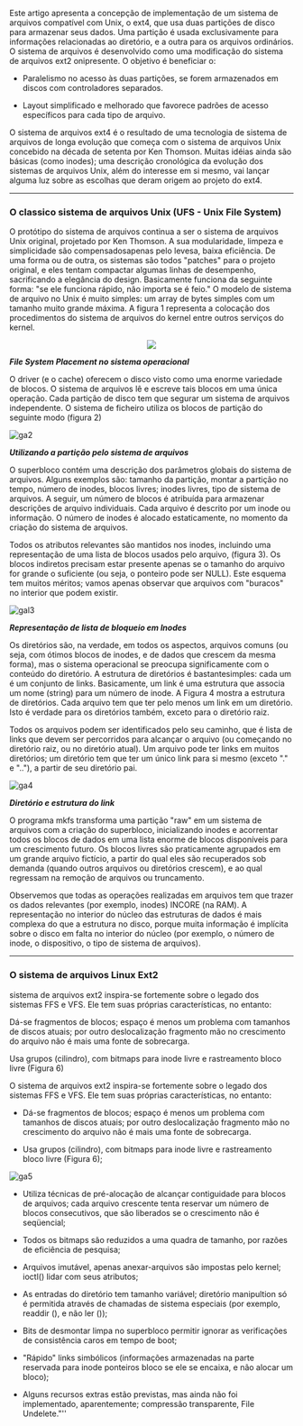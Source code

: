 Este artigo apresenta a concepção de implementação de um sistema de arquivos compatível com Unix, o ext4, que usa duas partições de disco para armazenar seus dados. Uma partição é usada exclusivamente para informações relacionadas ao diretório, e a outra para os arquivos ordinários. O sistema de arquivos é desenvolvido como uma modificação do sistema de arquivos ext2 onipresente. O objetivo é beneficiar o:

* Paralelismo no acesso às duas partições, se forem armazenados em discos com controladores separados.

* Layout simplificado e melhorado que favorece padrões de acesso específicos para cada tipo de arquivo.

O sistema de arquivos ext4 é o resultado de uma tecnologia de sistema de arquivos de longa evolução que começa com o sistema de arquivos Unix concebido na década de setenta por Ken Thomson. Muitas idéias ainda são básicas (como inodes); uma descrição cronológica da evolução dos sistemas de arquivos Unix, além do interesse em si mesmo, vai lançar alguma luz sobre as escolhas que deram origem ao projeto do ext4.

---

### O classico sistema de arquivos Unix (UFS - Unix File System)

O protótipo do sistema de arquivos continua a ser o sistema de arquivos Unix original, projetado por Ken Thomson. A sua modularidade, limpeza e simplicidade são compensadosapenas pelo levesa, baixa eficiência. De uma forma ou de outra, os sistemas são todos "patches" para o projeto original, e eles tentam compactar algumas linhas de desempenho, sacrificando a elegância do design. Basicamente funciona da seguinte forma: "se ele funciona rápido, não importa se é feio." O modelo de sistema de arquivo no Unix é muito simples: um array de bytes simples com um tamanho muito grande máxima. A figura 1 representa a colocação dos procedimentos do sistema de arquivos do kernel entre outros serviços do kernel.

<div style="text-align:center"><img src ="https://github.com/lobocode/pesquisas/blob/master/Sistema_de_arquivos/ga1.png)" /></div>

***File System Placement no sistema operacional***

O driver (e o cache) oferecem o disco visto como uma enorme variedade de blocos. O sistema de arquivos lê e escreve tais blocos em uma única operação. Cada partição de disco tem que segurar um sistema de arquivos independente. O sistema de ficheiro utiliza os blocos de partição do seguinte modo (figura 2)

![ga2](https://github.com/lobocode/pesquisas/blob/master/Sistema_de_arquivos/ga2.png)

***Utilizando a partição pelo sistema de arquivos***

O superbloco contém uma descrição dos parâmetros globais do sistema de arquivos. Alguns exemplos são: tamanho da partição, montar a partição no tempo, número de inodes, blocos livres; inodes livres, tipo de sistema de arquivos. A seguir, um número de blocos é atribuída para armazenar descrições de arquivo individuais. Cada arquivo é descrito por um inode ou informação. O número de inodes é alocado estaticamente, no momento da criação do sistema de arquivos.

Todos os atributos relevantes são mantidos nos inodes, incluindo uma representação de uma lista de blocos usados pelo arquivo, (figura 3). Os blocos indiretos precisam estar presente apenas se o tamanho do arquivo for grande o suficiente (ou seja, o ponteiro pode ser NULL). Este esquema tem muitos méritos; vamos apenas observar que arquivos com "buracos" no interior que podem existir.

![gal3](https://github.com/lobocode/pesquisas/blob/master/Sistema_de_arquivos/ga3.png)

***Representação de lista de bloqueio em Inodes***

Os diretórios são, na verdade, em todos os aspectos, arquivos comuns (ou seja, com ótimos blocos de inodes, e de dados que crescem da mesma forma), mas o sistema operacional se preocupa significamente com o conteúdo do diretório. A estrutura de diretórios é bastantesimples: cada um é um conjunto de links. Basicamente, um link é uma estrutura que associa um nome (string) para um número de inode. A Figura 4 mostra a estrutura de diretórios. Cada arquivo tem que ter pelo menos um link em um diretório. Isto é verdade para os diretórios também, exceto para o diretório raiz.

Todos os arquivos podem ser identificados pelo seu caminho, que é lista de links que devem ser percorridos para alcançar o arquivo (ou começando no diretório raiz, ou no diretório atual). Um arquivo pode ter links em muitos diretórios; um diretório tem que ter um único link para si mesmo (exceto "." e ".."), a partir de seu diretório pai.

![ga4](https://github.com/lobocode/pesquisas/blob/master/Sistema_de_arquivos/ga4.png)

***Diretório e estrutura do link***

O programa mkfs transforma uma partição "raw" em um sistema de arquivos com a criação do superbloco, inicializando inodes e acorrentar todos os blocos de dados em uma lista enorme de blocos disponíveis para um crescimento futuro. Os blocos livres são praticamente agrupados em um grande arquivo fictício, a partir do qual eles são recuperados sob demanda (quando outros arquivos ou diretórios crescem), e ao qual regressam na remoção de arquivos ou truncamento.

Observemos que todas as operações realizadas em arquivos tem que trazer os dados relevantes (por exemplo, inodes) INCORE (na RAM). A representação no interior do núcleo das estruturas de dados é mais complexa do que a estrutura no disco, porque muita informação é implícita sobre o disco em falta no interior do núcleo (por exemplo, o número de inode, o dispositivo, o tipo de sistema de arquivos).

---

### O sistema de arquivos Linux Ext2

 sistema de arquivos ext2 inspira-se fortemente sobre o legado dos sistemas FFS e VFS. Ele tem suas próprias características, no entanto:

Dá-se fragmentos de blocos; espaço é menos um problema com tamanhos de discos atuais; por outro deslocalização fragmento mão no crescimento do arquivo não é mais uma fonte de sobrecarga.

Usa grupos (cilindro), com bitmaps para inode livre e rastreamento bloco livre (Figura 6)

O sistema de arquivos ext2 inspira-se fortemente sobre o legado dos sistemas FFS e VFS. Ele tem suas próprias características, no entanto:

* Dá-se fragmentos de blocos; espaço é menos um problema com tamanhos de discos atuais; por outro deslocalização fragmento mão no crescimento do arquivo não é mais uma fonte de sobrecarga.

* Usa grupos (cilindro), com bitmaps para inode livre e rastreamento bloco livre (Figura 6);

![ga5](https://github.com/lobocode/pesquisas/blob/master/Sistema_de_arquivos/ga5.png)

* Utiliza técnicas de pré-alocação de alcançar contiguidade para blocos de arquivos; cada arquivo crescente tenta reservar um número de blocos consecutivos, que são liberados se o crescimento não é seqüencial;

* Todos os bitmaps são reduzidos a uma quadra de tamanho, por razões de eficiência de pesquisa;

* Arquivos imutável, apenas anexar-arquivos são impostas pelo kernel; ioctl() lidar com seus atributos;

* As entradas do diretório tem tamanho variável; diretório manipultion só é permitida através de chamadas de sistema especiais (por exemplo, readdir (), e não ler ());

* Bits de desmontar limpa no superbloco permitir ignorar as verificações de consistência caros em tempo de boot;

* "Rápido" links simbólicos (informações armazenadas na parte reservada para inode ponteiros bloco se ele se encaixa, e não alocar um bloco);

* Alguns recursos extras estão previstas, mas ainda não foi implementado, aparentemente; compressão transparente, File Undelete."''



